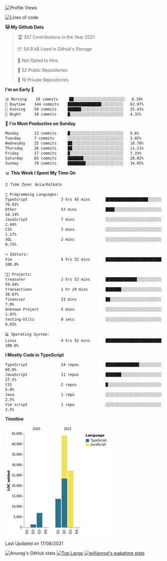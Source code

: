 <!--START_SECTION:waka-->
![Profile Views](http://img.shields.io/badge/Profile%20Views-0-blue)

![Lines of code](https://img.shields.io/badge/From%20Hello%20World%20I%27ve%20Written-93531%20lines%20of%20code-blue)

**🐱 My Github Data** 

> 🏆 357 Contributions in the Year 2021
 > 
> 📦 54.9 kB Used in Github's Storage 
 > 
> 🚫 Not Opted to Hire
 > 
> 📜 52 Public Repositories 
 > 
> 🔑 19 Private Repositories  
 > 
**I'm an Early 🐤** 

```text
🌞 Morning    19 commits     ██░░░░░░░░░░░░░░░░░░░░░░░   8.19% 
🌆 Daytime    144 commits    ███████████████░░░░░░░░░░   62.07% 
🌃 Evening    59 commits     ██████░░░░░░░░░░░░░░░░░░░   25.43% 
🌙 Night      10 commits     █░░░░░░░░░░░░░░░░░░░░░░░░   4.31%

```
📅 **I'm Most Productive on Sunday** 

```text
Monday       13 commits     █░░░░░░░░░░░░░░░░░░░░░░░░   5.6% 
Tuesday      7 commits      ░░░░░░░░░░░░░░░░░░░░░░░░░   3.02% 
Wednesday    25 commits     ██░░░░░░░░░░░░░░░░░░░░░░░   10.78% 
Thursday     26 commits     ██░░░░░░░░░░░░░░░░░░░░░░░   11.21% 
Friday       17 commits     █░░░░░░░░░░░░░░░░░░░░░░░░   7.33% 
Saturday     65 commits     ███████░░░░░░░░░░░░░░░░░░   28.02% 
Sunday       79 commits     ████████░░░░░░░░░░░░░░░░░   34.05%

```


📊 **This Week I Spent My Time On** 

```text
⌚︎ Time Zone: Asia/Kolkata

💬 Programming Languages: 
TypeScript               3 hrs 45 mins       ███████████████████░░░░░░   76.91% 
Other                    53 mins             ████░░░░░░░░░░░░░░░░░░░░░   18.14% 
JavaScript               7 mins              ░░░░░░░░░░░░░░░░░░░░░░░░░   2.44% 
CSS                      3 mins              ░░░░░░░░░░░░░░░░░░░░░░░░░   1.17% 
SQL                      2 mins              ░░░░░░░░░░░░░░░░░░░░░░░░░   0.72%

🔥 Editors: 
Vim                      4 hrs 52 mins       █████████████████████████   100.0%

🐱‍💻 Projects: 
treasurer                2 hrs 53 mins       ██████████████░░░░░░░░░░░   59.44% 
transactions             1 hr 29 mins        ███████░░░░░░░░░░░░░░░░░░   30.67% 
financier                23 mins             ██░░░░░░░░░░░░░░░░░░░░░░░   7.9% 
Unknown Project          5 mins              ░░░░░░░░░░░░░░░░░░░░░░░░░   1.97% 
testing-blitz            0 secs              ░░░░░░░░░░░░░░░░░░░░░░░░░   0.03%

💻 Operating System: 
Linux                    4 hrs 52 mins       █████████████████████████   100.0%

```

**I Mostly Code in TypeScript** 

```text
TypeScript               24 repos            ███████████████░░░░░░░░░░   60.0% 
JavaScript               11 repos            ███████░░░░░░░░░░░░░░░░░░   27.5% 
CSS                      2 repos             █░░░░░░░░░░░░░░░░░░░░░░░░   5.0% 
Java                     1 repo              ░░░░░░░░░░░░░░░░░░░░░░░░░   2.5% 
Vim script               1 repo              ░░░░░░░░░░░░░░░░░░░░░░░░░   2.5%

```


**Timeline**

![Chart not found](https://raw.githubusercontent.com/wise-introvert/wise-introvert/master/charts/bar_graph.png) 


 Last Updated on 17/08/2021
<!--END_SECTION:waka-->
![Anurag's GitHub stats](https://github-readme-stats.vercel.app/api?username=wise-introvert&count_private=true&show_icons=true)
[![Top Langs](https://github-readme-stats.vercel.app/api/top-langs/?username=wise-introvert&langs_count=10)](https://github.com/anuraghazra/github-readme-stats)
[![willianrod's wakatime stats](https://github-readme-stats.vercel.app/api/wakatime?username=wiseintrovert)](https://github.com/anuraghazra/github-readme-stats)
